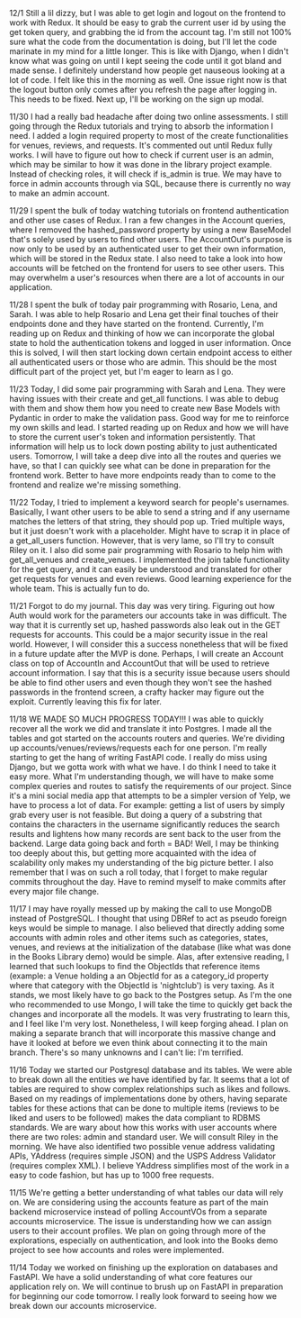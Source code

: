 12/1
Still a lil dizzy, but I was able to get login and logout on the frontend to work with Redux. It should be easy to grab the current user id by using the get token query, and grabbing the id from the account tag. I'm still not 100% sure what the code from the documentation is doing, but I'll let the code marinate in my mind for a little longer. This is like with Django, when I didn't know what was going on until I kept seeing the code until it got bland and made sense. I definitely understand how people get nauseous looking at a lot of code. I felt like this in the morning as well. One issue right now is that the logout button only comes after you refresh the page after logging in. This needs to be fixed. Next up, I'll be working on the sign up modal.

11/30
I had a really bad headache after doing two online assessments. I still going through the Redux tutorials and  trying to absorb the information I need. I added a login required property to most of the create functionalities for venues, reviews, and requests. It's commented out until Redux fully works. I will have to figure out how to check if current user is an admin, which may be similar to how it was done in the library project example. Instead of checking roles, it will check if is_admin is true. We may have to force in admin accounts through via SQL, because there is currently no way to make an admin account.

11/29
I spent the bulk of today watching tutorials on frontend authentication and other use cases of Redux. I ran a few changes in the Account queries, where I removed the hashed_password property by using a new BaseModel that's solely used by users to find other users. The AccountOut's purpose is now only to be used by an authenticated user to get their own information, which will be stored in the Redux state. I also need to take a look into how accounts will be fetched on the frontend for users to see other users. This may overwhelm a user's resources when there are a lot of accounts in our application.

11/28
I spent the bulk of today pair programming with Rosario, Lena, and Sarah. I was able to help Rosario and Lena get their final touches of their endpoints done and they have started on the frontend. Currently, I'm reading up on Redux and thinking of how we can incorporate the global state to hold the authentication tokens and logged in user information. Once this is solved, I will then start locking down certain endpoint access to either all authenticated users or those who are admin. This should be the most difficult part of the project yet, but I'm eager to learn as I go.

11/23
Today, I did some pair programming with Sarah and Lena. They were having issues with their create and get_all functions. I was able to debug with them and show them how you need to create new Base Models with Pydantic in order to make the validation pass. Good way for me to reinforce my own skills and lead. I started reading up on Redux and how we will have to store the current user's token and information persistently. That information will help us to lock down posting ability to just authenticated users. Tomorrow, I will take a deep dive into all the routes and queries we have, so that I can quickly see what can be done in preparation for the frontend work. Better to have more endpoints ready than to come to the frontend and realize we're missing something.

11/22
Today, I tried to implement a keyword search for people's usernames. Basically, I want other users to be able to send a string and if any username matches the letters of that string, they should pop up. Tried multiple ways, but it just doesn't work with a placeholder. Might have to scrap it in place of a get_all_users function. However, that is very lame, so I'll try to consult Riley on it. I also did some pair programming with Rosario to help him with get_all_venues and create_venues. I implemented the join table functionality for the get query, and it can easily be understood and translated for other get requests for venues and even reviews. Good learning experience for the whole team. This is actually fun to do.

11/21
Forgot to do my journal. This day was very tiring. Figuring out how Auth would work for the parameters our accounts take in was difficult. The way that it is currently set up, hashed passwords also leak out in the GET requests for accounts. This could be a major security issue in the real world. However, I will consider this a success nonetheless that will be fixed in a future update after the MVP is done. Perhaps, I will create an Account class on top of AccountIn and AccountOut that will be used to retrieve account information. I say that this is a security issue because users should be able to find other users and even though they won't see the hashed passwords in the frontend screen, a crafty hacker may figure out the exploit. Currently leaving this fix for later.

11/18
WE MADE SO MUCH PROGRESS TODAY!!! I was able to quickly recover all the work we did and translate it into Postgres. I made all the tables and got started on the accounts routers and queries. We're dividing up accounts/venues/reviews/requests each for one person. I'm really starting to get the hang of writing FastAPI code. I really do miss using Django, but we gotta work with what we have. I do think I need to take it easy more. What I'm understanding though, we will have to make some complex queries and routes to satisfy the requirements of our project. Since it's a mini social media app that attempts to be a simpler version of Yelp, we have to process a lot of data. For example: getting a list of users by simply grab every user is not feasible. But doing a query of a substring that contains the characters in the username significantly reduces the search results and lightens how many records are sent back to the user from the backend. Large data going back and forth = BAD! Well, I may be thinking too deeply about this, but getting more acquainted with the idea of scalability only makes my understanding of the big picture better. I also remember that I was on such a roll today, that I forget to make regular commits throughout the day. Have to remind myself to make commits after every major file change.

11/17
I may have royally messed up by making the call to use MongoDB instead of PostgreSQL. I thought that using DBRef to act as pseudo foreign keys would be simple to manage. I also believed that directly adding some accounts with admin roles and other items such as categories, states, venues, and reviews at the initialization of the database (like what was done in the Books Library demo) would be simple. Alas, after extensive reading, I learned that such lookups to find the ObjectIds that reference items (example: a Venue holding a an ObjectId for as a category_id property where that category with the ObjectId is 'nightclub') is very taxing. As it stands, we most likely have to go back to the Postgres setup. As I'm the one who recommended to use Mongo, I will take the time to quickly get back the changes and incorporate all the models. It was very frustrating to learn this, and I feel like I'm very lost. Nonetheless, I will keep forging ahead. I plan on making a separate branch that will incorporate this massive change and have it looked at before we even think about connecting it to the main branch. There's so many unknowns and I can't lie: I'm terrified.

11/16
Today we started our Postgresql database and its tables. We were able to break down all the entities we have identified by far. It seems that a lot of tables are required to show complex relationships such as likes and follows. Based on my readings of implementations done by others, having separate tables for these actions that can be done to multiple items (reviews to be liked and users to be followed) makes the data compliant to RDBMS standards. We are wary about how this works with user accounts where there are two roles: admin and standard user. We will consult Riley in the morning. We have also identified two possible venue address validating APIs, YAddress (requires simple JSON) and the USPS Address Validator (requires complex XML). I believe YAddress simplifies most of the work in a easy to code fashion, but has up to 1000 free requests.

11/15
We're getting a better understanding of what tables our data will rely on. We are considering using the accounts feature as part of the main backend microservice instead of polling AccountVOs from a separate accounts microservice. The issue is understanding how we can assign users to their account profiles. We plan on going through more of the explorations, especially on authentication, and look into the Books demo project to see how accounts and roles were implemented.

11/14
Today we worked on finishing up the exploration on databases and FastAPI.
We have a solid understanding of what core features our application rely on.
We will continue to brush up on FastAPI in preparation for beginning our code
tomorrow. I really look forward to seeing how we break down our accounts microservice.
